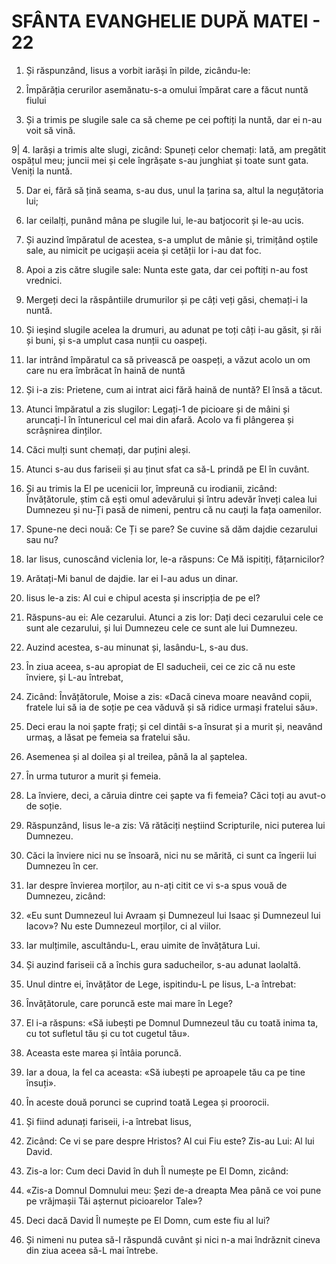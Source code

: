 # SFÂNTA EVANGHELIE DUPĂ MATEI - 22

<!-- CAP. 22 Parabola nunții fiului de împărat. Dinarul cezarului. Cea mai mare poruncă din Lege. Mesia: Fiul și Domnul lui David. -->

1. Și răspunzând, Iisus a vorbit iarăși în pilde, zicându-le:

2. Împărăția cerurilor asemănatu-s-a omului împărat care a făcut nuntă fiului

3. Și a trimis pe slugile sale ca să cheme pe cei poftiți la nuntă, dar ei n-au voit să vină.

9| 4. Iarăși a trimis alte slugi, zicând: Spuneți celor chemați: Iată, am pregătit ospățul meu; juncii mei și cele îngrășate s-au junghiat și toate sunt gata. Veniți la nuntă.

5. Dar ei, fără să țină seama, s-au dus, unul la țarina sa, altul la neguțătoria lui;

6. Iar ceilalți, punând mâna pe slugile lui, le-au batjocorit și le-au ucis.

7. Și auzind împăratul de acestea, s-a umplut de mânie și, trimițând oștile sale, au nimicit pe ucigașii aceia și cetății lor i-au dat foc.

8. Apoi a zis către slugile sale: Nunta este gata, dar cei poftiți n-au fost vrednici.

9. Mergeți deci la răspântiile drumurilor și pe câți veți găsi, chemați-i la nuntă.

10. Și ieşind slugile acelea la drumuri, au adunat pe toți câți i-au găsit, și răi și buni, și s-a umplut casa nunții cu oaspeți.

11. Iar intrând împăratul ca să privească pe oaspeți, a văzut acolo un om care nu era îmbrăcat în haină de nuntă

12. Și i-a zis: Prietene, cum ai intrat aici fără haină de nuntă? El însă a tăcut.

13. Atunci împăratul a zis slugilor: Legați-1 de picioare și de mâini și aruncați-l în întunericul cel mai din afară. Acolo va fi plângerea și scrâșnirea dinților.

14. Căci mulți sunt chemați, dar puțini aleși.

15. Atunci s-au dus fariseii și au ținut sfat ca să-L prindă pe El în cuvânt.

16. Și au trimis la El pe ucenicii lor, împreună cu irodianii, zicând: Învățătorule, știm că ești omul adevărului și întru adevăr înveți calea lui Dumnezeu și nu-Ți pasă de nimeni, pentru că nu cauți la fața oamenilor.

17. Spune-ne deci nouă: Ce Ți se pare? Se cuvine să dăm dajdie cezarului sau nu?

18. Iar Iisus, cunoscând viclenia lor, le-a răspuns: Ce Mă ispitiți, fățarnicilor?

19. Arătați-Mi banul de dajdie. Iar ei I-au adus un dinar.

20. Iisus le-a zis: Al cui e chipul acesta și inscripția de pe el?

21. Răspuns-au ei: Ale cezarului. Atunci a zis lor: Dați deci cezarului cele ce sunt ale cezarului, și lui Dumnezeu cele ce sunt ale lui Dumnezeu.

22. Auzind acestea, s-au minunat și, lasându-L, s-au dus.

23. În ziua aceea, s-au apropiat de El saducheii, cei ce zic că nu este înviere, și L-au întrebat,

24. Zicând: Învățătorule, Moise a zis: «Dacă cineva moare neavând copii, fratele lui să ia de soție pe cea văduvă și să ridice urmași fratelui său».

25. Deci erau la noi șapte frați; și cel dintâi s-a însurat și a murit și, neavând urmaş, a lăsat pe femeia sa fratelui său.

26. Asemenea și al doilea și al treilea, până la al șaptelea.

27. În urma tuturor a murit și femeia.

28. La înviere, deci, a căruia dintre cei șapte va fi femeia? Căci toți au avut-o de soție.

29. Răspunzând, Iisus le-a zis: Vă rătăciți neștiind Scripturile, nici puterea lui Dumnezeu.

30. Căci la înviere nici nu se însoară, nici nu se mărită, ci sunt ca îngerii lui Dumnezeu în cer.

31. Iar despre învierea morților, au n-ați citit ce vi s-a spus vouă de Dumnezeu, zicând:

1032. «Eu sunt Dumnezeul lui Avraam și Dumnezeul lui Isaac și Dumnezeul lui Iacov»? Nu este Dumnezeul morților, ci al viilor.

33. Iar mulțimile, ascultându-L, erau uimite de învățătura Lui.

34. Și auzind fariseii că a închis gura saducheilor, s-au adunat laolaltă.

35. Unul dintre ei, învățător de Lege, ispitindu-L pe Iisus, L-a întrebat:

36. Învățătorule, care poruncă este mai mare în Lege?

37. El i-a răspuns: «Să iubești pe Domnul Dumnezeul tău cu toată inima ta, cu tot sufletul tău și cu tot cugetul tău».

38. Aceasta este marea și întâia poruncă.

39. Iar a doua, la fel ca aceasta: «Să iubești pe aproapele tău ca pe tine însuți».

40. În aceste două porunci se cuprind toată Legea și proorocii.

41. Și fiind adunați fariseii, i-a întrebat Iisus,

42. Zicând: Ce vi se pare despre Hristos? Al cui Fiu este? Zis-au Lui: Al lui David.

43. Zis-a lor: Cum deci David în duh Îl numește pe El Domn, zicând:

44. «Zis-a Domnul Domnului meu: Șezi de-a dreapta Mea până ce voi pune pe vrăjmașii Tăi așternut picioarelor Tale»?

45. Deci dacă David Îl numește pe El Domn, cum este fiu al lui?

46. Și nimeni nu putea să-I răspundă cuvânt și nici n-a mai îndrăznit cineva din ziua aceea să-L mai întrebe.
